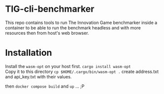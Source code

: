 # TIG-cli-benchmarker
This repo contains tools to run The Innovation Game benchmarker inside a container to be able to run the benchmark headless and with more resources then from host's web browser. 
# Installation
Install the `wasm-opt` on your host first. 
`cargo install wasm-opt`   
Copy it to this directory
`cp $HOME/.cargo/bin/wasm-opt .` 
create address.txt and api_key.txt with their values. 

then `docker compose build` and `up` ... ;P 